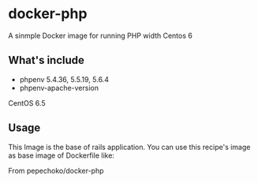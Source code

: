 # docker-php
A sinmple Docker image for running PHP width Centos 6

## What's include
* phpenv  5.4.36, 5.5.19, 5.6.4
* phpenv-apache-version

CentOS 6.5
## Usage

This Image is the base of rails application. You can use this recipe's image as base image of Dockerfile like:

From pepechoko/docker-php

